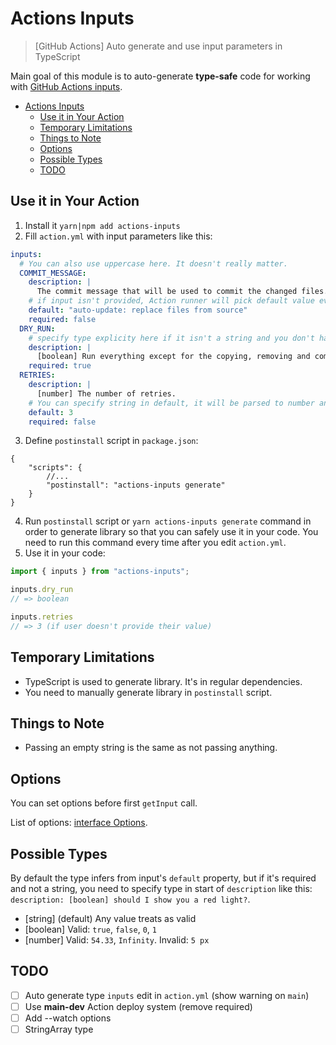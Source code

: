 # Actions Inputs

> [GitHub Actions] Auto generate and use input parameters in TypeScript

Main goal of this module is to auto-generate **type-safe** code for working with [GitHub Actions inputs](https://docs.github.com/en/actions/creating-actions/metadata-syntax-for-github-actions#inputs).

- [Actions Inputs](#actions-inputs)
  - [Use it in Your Action](#use-it-in-your-action)
  - [Temporary Limitations](#temporary-limitations)
  - [Things to Note](#things-to-note)
  - [Options](#options)
  - [Possible Types](#possible-types)
  - [TODO](#todo)

## Use it in Your Action

1. Install it `yarn|npm add actions-inputs`
2. Fill `action.yml` with input parameters like this:

```yml
inputs:
  # You can also use uppercase here. It doesn't really matter.
  COMMIT_MESSAGE:
    description: |
      The commit message that will be used to commit the changed files. Check the README for all interpolation options.
    # if input isn't provided, Action runner will pick default value even if required is true
    default: "auto-update: replace files from source"
    required: false
  DRY_RUN:
    # specify type explicity here if it isn't a string and you don't have default value
    description: |
      [boolean] Run everything except for the copying, removing and commiting functionality.
    required: true
  RETRIES:
    description: |
      [number] The number of retries.
    # You can specify string in default, it will be parsed to number anyway.
    default: 3
    required: false
```

3. Define `postinstall` script in `package.json`:

```json5
{
    "scripts": {
        //...
        "postinstall": "actions-inputs generate"
    }
}
```

4. Run `postinstall` script or `yarn actions-inputs generate` command in order to generate library so that you can safely use it in your code. You need to run this command every time after you edit `action.yml`.
5. Use it in your code:

```ts
import { inputs } from "actions-inputs";

inputs.dry_run
// => boolean

inputs.retries
// => 3 (if user doesn't provide their value)

```

## Temporary Limitations

- TypeScript is used to generate library. It's in regular dependencies.
- You need to manually generate library in `postinstall` script.

## Things to Note

- Passing an empty string is the same as not passing anything.

## Options

You can set options before first `getInput` call.

List of options: [interface Options](build/entrypointTemplate.ts).

## Possible Types

By default the type infers from input's `default` property, but if it's required and not a string, you need to specify type in start of `description` like this: `description: [boolean] should I show you a red light?`.

- [string] (default) Any value treats as valid
- [boolean] Valid: `true`, `false`, `0`, `1`
- [number] Valid: `54.33`, `Infinity`. Invalid: `5 px`

## TODO

- [ ] Auto generate type `inputs` edit in `action.yml` (show warning on `main`)
- [ ] Use **main-dev** Action deploy system (remove required)
- [ ] Add --watch options
- [ ] StringArray type
